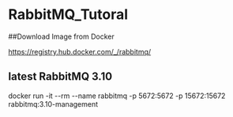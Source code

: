 # RabbitMQ_Tutoral

##Download Image from Docker

https://registry.hub.docker.com/_/rabbitmq/

## latest RabbitMQ 3.10
docker run -it --rm --name rabbitmq -p 5672:5672 -p 15672:15672 rabbitmq:3.10-management

